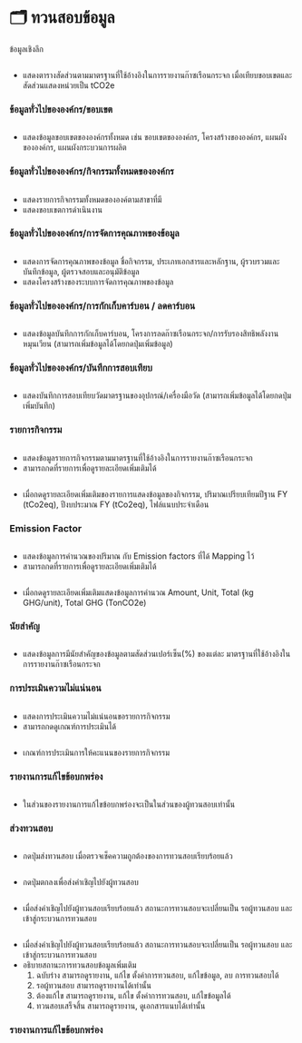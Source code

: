 # 🗂️ ทวนสอบข้อมูล

ข้อมูลเชิงลึก

<figure><img src="../../.gitbook/assets/image (64).png" alt=""><figcaption></figcaption></figure>

* แสดงตารางสัดส่วนตามมาตรฐานที่ใช้อ้างอิงในการรายงานก๊าซเรือนกระจก เมื่อเทียบขอบเขตและสัดส่วนแสดงหน่วยเป็น tCO2e

### ข้อมูลทั่วไปขององค์กร/ขอบเขต

<figure><img src="../../.gitbook/assets/image (66).png" alt=""><figcaption></figcaption></figure>

* แสดงข้อมูลขอบเขตขององค์กรทั้งหมด เช่น ขอบเขตขององค์กร, โครงสร้างขององค์กร, แผนผังขององค์กร, แผนผังกระบวนการผลิต

### ข้อมูลทั่วไปขององค์กร/กิจกรรมทั้งหมดขององค์กร

<figure><img src="../../.gitbook/assets/image (67).png" alt=""><figcaption></figcaption></figure>

* แสดงรายการกิจกรรมทั้งหมดขององค์ตามสาขาที่มี
* แสดงขอบเขตการดำเนินงาน

### ข้อมูลทั่วไปขององค์กร/การจัดการคุณภาพของข้อมูล

<figure><img src="../../.gitbook/assets/image (68).png" alt=""><figcaption></figcaption></figure>

* แสดงการจัดการคุณภาพของข้อมูล ชื่อกิจกรรม, ประเภทเอกสารและหลักฐาน, ผู้รวบรวมและบันทึกข้อมูล, ผู้ตรวจสอบและอนุมัติข้อมูล
* แสดงโครงสร้างของระบบการจัดการคุณภาพของข้อมูล

### ข้อมูลทั่วไปขององค์กร/การกักเก็บคาร์บอน / ลดคาร์บอน

<figure><img src="../../.gitbook/assets/image (70).png" alt=""><figcaption></figcaption></figure>

* แสดงข้อมูลบันทึกการกักเก็บคาร์บอน, โครงการลดก๊าซเรือนกระจก/การรับรองสิทธิพลังงานหมุนเวียน (สามารถเพิ่มข้อมูลได้โดยกดปุ่มเพิ่มข้อมูล)

### ข้อมูลทั่วไปขององค์กร/บันทึกการสอบเทียบ

<figure><img src="../../.gitbook/assets/image (71).png" alt=""><figcaption></figcaption></figure>

* แสดงบันทึกการสอบเทียบวัดมาตรฐานของอุปกรณ์/เครื่องมือวัด (สามารถเพิ่มข้อมูลได้โดยกดปุ่มเพิ่มบันทึก)

### รายการกิจกรรม

<figure><img src="../../.gitbook/assets/image (72).png" alt=""><figcaption></figcaption></figure>

* แสดงข้อมูลรายการกิจกรรมตามมาตรฐานที่ใช้อ้างอิงในการรายงานก๊าซเรือนกระจก
* สามารถกดที่รายการเพื่อดูรายละเอียดเพิ่มเติมได้

<figure><img src="../../.gitbook/assets/image (73).png" alt=""><figcaption></figcaption></figure>

* เมื่อกดดูรายละเอียดเพิ่มเติมของรายการแสดงข้อมูลของกิจกรรม, ปริมาณเปรียบเทียมปีฐาน FY (tCo2eq), ปีงบประมาณ FY (tCo2eq), ไฟล์แนบประจำเดือน

### Emission Factor

<figure><img src="../../.gitbook/assets/image (74).png" alt=""><figcaption></figcaption></figure>

* แสดงข้อมูลการคำนวณของปริมาณ กับ Emission factors ที่ได้ Mapping ไว้
* สามารถกดที่รายการเพื่อดูรายละเอียดเพิ่มเติมได้

<figure><img src="../../.gitbook/assets/image (75).png" alt=""><figcaption></figcaption></figure>

* เมื่อกดดูรายละเอียดเพิ่มเติมแสดงข้อมูลการคำนวณ Amount, Unit, Total (kg GHG/unit), Total GHG (TonCO2e)

### นัยสำคัญ

<figure><img src="../../.gitbook/assets/image (76).png" alt=""><figcaption></figcaption></figure>

* แสดงข้อมูลการมีนัยสำคัญของข้อมูลตามสัดส่วนเปอร์เซ็น(%) ของแต่ละ มาตรฐานที่ใช้อ้างอิงในการรายงานก๊าซเรือนกระจก

### การประเมินความไม่แน่นอน

<figure><img src="../../.gitbook/assets/image (77).png" alt=""><figcaption></figcaption></figure>

* แสดงการประเมินความไม่แน่นอนขอรายการกิจกรรม
* สามารถกดดูเกณฑ์การประเมินได้

<figure><img src="../../.gitbook/assets/image (78).png" alt=""><figcaption></figcaption></figure>

* เกณฑ์การประเมินการให้คะแนนของรายการกิจกรรม

### รายงานการแก้ไขข้อบกพร่อง

<figure><img src="../../.gitbook/assets/image (79).png" alt=""><figcaption></figcaption></figure>

* ในส่วนของรายงานการแก้ไขข้อบกพร่องจะเป็นในส่วนของผู้ทวนสอบเท่านั้น

### ส่วงทวนสอบ

<figure><img src="../../.gitbook/assets/image (80).png" alt=""><figcaption></figcaption></figure>

* กดปุ่มส่งทวนสอบ เมื่อตรวจเช็คความถูกต้องของการทวนสอบเรียบร้อยแล้ว

<figure><img src="../../.gitbook/assets/image (81).png" alt=""><figcaption></figcaption></figure>

* กดปุ่มตกลงเพื่อส่งคำเชิญไปยังผู้ทวนสอบ

<figure><img src="../../.gitbook/assets/image (82).png" alt=""><figcaption></figcaption></figure>

* เมื่อส่งคำเชิญไปยังผู้ทวนสอบเรียบร้อยแล้ว สถานะการทวนสอบจะเปลี่ยนเป็น รอผู้ทวนสอบ และเข้าสู่กระบวนการทวนสอบ

<figure><img src="../../.gitbook/assets/image (83).png" alt=""><figcaption></figcaption></figure>

* เมื่อส่งคำเชิญไปยังผู้ทวนสอบเรียบร้อยแล้ว สถานะการทวนสอบจะเปลี่ยนเป็น รอผู้ทวนสอบ และเข้าสู่กระบวนการทวนสอบ
* อธิบายสถานะการทวนสอบข้อมูลเพิ่มเติม
  1. ฉบับร่าง สามารถดูรายงาน, แก้ไข ตั้งค่าการทวนสอบ, แก้ไขข้อมูล, ลบ การทวนสอบได้
  2. รอผู้ทวนสอบ สามารถดูรายงานได้เท่านั้น
  3. ต้องแก้ไข สามารถดูรายงาน, แก้ไข ตั้งค่าการทวนสอบ, แก้ไขข้อมูลได้
  4. ทวนสอบเสร็จสิ้น สามารถดูรายงาน, ดูเอกสารแนบได้เท่านั้น

### รายงานการแก้ไขข้อบกพร่อง



###
